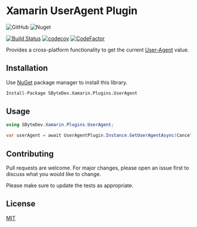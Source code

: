 # Xamarin UserAgent Plugin
![GitHub](https://img.shields.io/github/license/SByteDev/Net.Xamarin.Plugins.UserAgent.svg)
![Nuget](https://img.shields.io/nuget/v/SByteDev.Xamarin.Plugins.UserAgent.svg)

[![Build Status](https://travis-ci.org/SByteDev/Net.Xamarin.Plugins.UserAgent.svg?branch=master)](https://travis-ci.org/SByteDev/Net.Xamarin.Plugins.UserAgent)
[![codecov](https://codecov.io/gh/SByteDev/Net.Xamarin.Plugins.UserAgent/branch/master/graph/badge.svg)](https://codecov.io/gh/SByteDev/Net.Xamarin.Plugins.UserAgent)
[![CodeFactor](https://www.codefactor.io/repository/github/sbytedev/net.xamarin.plugins.useragent/badge)](https://www.codefactor.io/repository/github/sbytedev/net.xamarin.plugins.useragent)

Provides a cross-platform functionality to get the current [User-Agent](https://developer.mozilla.org/en-US/docs/Web/HTTP/Headers/User-Agent) value.

## Installation

Use [NuGet](https://www.nuget.org) package manager to install this library.

```bash
Install-Package SByteDev.Xamarin.Plugins.UserAgent
```

## Usage
```cs
using SByteDev.Xamarin.Plugins.UserAgent;

var userAgent = await UserAgentPlugin.Instance.GetUserAgentAsync(CancellationToken.None);
```

## Contributing
Pull requests are welcome. For major changes, please open an issue first to discuss what you would like to change.

Please make sure to update the tests as appropriate.

## License
[MIT](https://choosealicense.com/licenses/mit/)
